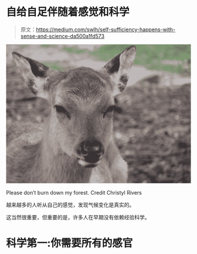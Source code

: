 # 自给自足伴随着感觉和科学

> 原文：<https://medium.com/swlh/self-sufficiency-happens-with-sense-and-science-da500a1fd573>

![](img/db8dd4cd8ab1ed0aa82a0d64e7e73713.png)

Please don’t burn down my forest. Credit Christyl Rivers

越来越多的人听从自己的感觉，发现气候变化是真实的。

这当然很重要，但重要的是，许多人在早期没有依赖经验科学。

# 科学第一:你需要所有的感官